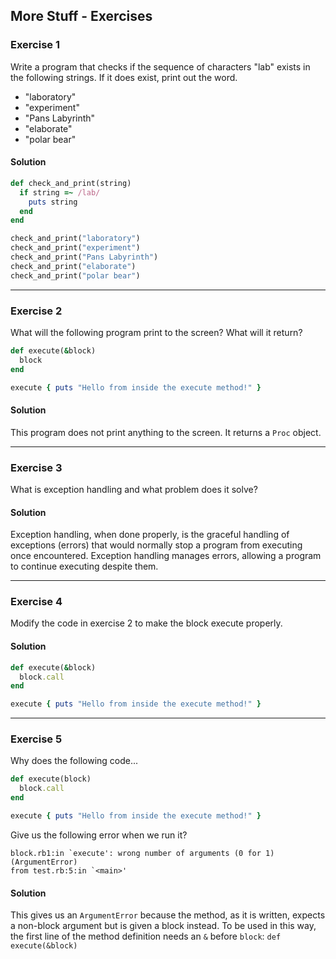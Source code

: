 ## More Stuff - Exercises

### Exercise 1
Write a program that checks if the sequence of characters "lab" exists in the following strings. If it does exist, print out the word.
* "laboratory"
* "experiment"
* "Pans Labyrinth"
* "elaborate"
* "polar bear"

#### Solution
``` ruby
def check_and_print(string)
  if string =~ /lab/
    puts string
  end
end

check_and_print("laboratory")
check_and_print("experiment")
check_and_print("Pans Labyrinth")
check_and_print("elaborate")
check_and_print("polar bear")
```

---
### Exercise 2
What will the following program print to the screen? What will it return?
``` ruby
def execute(&block)
  block
end

execute { puts "Hello from inside the execute method!" }
```

#### Solution
This program does not print anything to the screen. It returns a `Proc` object.

---
### Exercise 3
What is exception handling and what problem does it solve?

#### Solution
Exception handling, when done properly, is the graceful handling of exceptions (errors) that would normally stop a program from executing once encountered. Exception handling manages errors, allowing a program to continue executing despite them.

---
### Exercise 4
Modify the code in exercise 2 to make the block execute properly.

#### Solution
``` ruby
def execute(&block)
  block.call
end

execute { puts "Hello from inside the execute method!" }
```

---
### Exercise 5
Why does the following code...
``` ruby
def execute(block)
  block.call
end

execute { puts "Hello from inside the execute method!" }
```
Give us the following error when we run it?
```
block.rb1:in `execute': wrong number of arguments (0 for 1) (ArgumentError)
from test.rb:5:in `<main>'
```

#### Solution
This gives us an `ArgumentError` because the method, as it is written, expects a non-block argument but is given a block instead. To be used in this way, the first line of the method definition needs an `&` before `block`:
`def execute(&block)`
